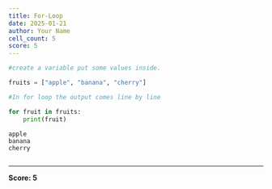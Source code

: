 ```yaml
---
title: For-Loop
date: 2025-01-21
author: Your Name
cell_count: 5
score: 5
---
```


```python
#create a variable put some values inside.
```


```python
fruits = ["apple", "banana", "cherry"]
```


```python
#In for loop the output comes line by line
```


```python
for fruit in fruits:
    print(fruit)
```

    apple
    banana
    cherry



```python

```


---
**Score: 5**
